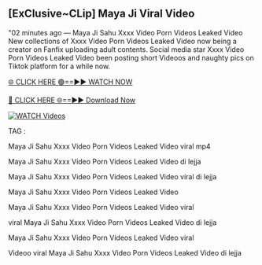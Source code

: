 ## [ExClusive~CLip] Maya Ji Viral Video


"02 minutes ago —  Maya Ji Sahu Xxxx Video Porn Videos Leaked Video New collections of   Xxxx Video Porn Videos Leaked Video now being a creator on Fanfix uploading adult contents. Social media star   Xxxx Video Porn Videos Leaked Video been posting short Videoos and naughty pics on Tiktok platform for a while now.


[🌐 CLICK HERE 🟢==►► WATCH NOW](https://wtach.club/leakvideo/)

[🔴 CLICK HERE 🌐==►► Download Now](https://wtach.club/leakvideo/)

[![WATCH Videos](https://i.imgur.com/dJHk4Zq.gif)](https://wtach.club/leakvideo/)


TAG :

Maya Ji Sahu Xxxx Video Porn Videos Leaked Video viral mp4

Maya Ji Sahu Xxxx Video Porn Videos Leaked Video di lejja

Maya Ji Sahu Xxxx Video Porn Videos Leaked Video viral di lejja

Maya Ji Sahu Xxxx Video Porn Videos Leaked Video

Maya Ji Sahu Xxxx Video Porn Videos Leaked Video viral

viral Maya Ji Sahu Xxxx Video Porn Videos Leaked Video di lejja

Maya Ji Sahu Xxxx Video Porn Videos Leaked Video viral

Videoo viral Maya Ji Sahu Xxxx Video Porn Videos Leaked Video di lejja
